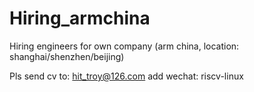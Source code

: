 # Hiring_armchina
Hiring engineers for own company (arm china, location: shanghai/shenzhen/beijing)


Pls send cv to: hit_troy@126.com 
add wechat: riscv-linux
